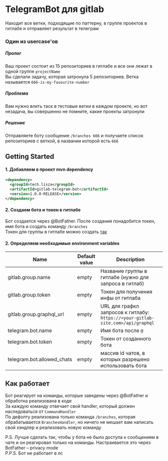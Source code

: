 # TelegramBot для gitlab

Находит все ветки, подходящие по паттерну, в группе проектов в гитлабе и отправляет результат в телеграм

### Один из usercase'ов 

##### Пролог  
Ваш проект состоит из 15 репозиториев в гитлабе и все они лежат в одной группе `projectName`  
Вы сделали задачу, которая затронула 5 репозиториев. Bетка называется `666-is-my-favourite-number`
##### Проблема  
Вам нужно влить таск в тестовые ветки в каждом проекте, но вот незадача, вы совершенно не помните, какие проекты затронули
##### Решение
Отправляете боту сообщение `/branches 666` и получаете список репозиториев с веткой, в названии которой есть `666`



## Getting Started

#### 1.  Добавляем в проект mvn dependency 
```xml
<dependency>
  <groupId>tech.lisza</groupId>
  <artifactId>gitlab-telegram-bot</artifactId>
  <version>1.0.0-RELEASE</version>
</dependency>
```
#### 2.  Создаем бота и токен в гитлабе
Бот создается через @BotFather. После создания понадобится токен, имя бота и создать команду `/branches`  
Токен для группы в гитлабе можно создать [так](https://docs.gitlab.com/ee/user/group/settings/group_access_tokens.html#create-a-group-access-token-using-ui)
#### 2.  Определяем необходимые environment variables

| Name                       | Default value | Description                                                                     |
|----------------------------|---------------|---------------------------------------------------------------------------------|
| gitlab.group.name          | empty         | Название группы в гитлабе (нужно для запроса в гитлаб)                          |
| gitlab.group.token         | empty         | Токен для получения инфы от гитлаба                                             |
| gitlab.group.graphql_url   | empty         | URL для графкл запросов к гитлабу: `https://<your-gitlab-site.com>/api/graphql` |
| telegram.bot.name          | empty         | Имя бота после `@`                                                              |
| telegram.bot.token         | empty         | Токен от созданного бота                                                        |
| telegram.bot.allowed_chats | empty         | массив id чатов, в которых разрешено использовать бота                          |


## Как работает

Бот реагирует на команды, которые заведены через @BotFather и обработка реализована в коде  
За каждую команду отвечает свой handler, который должен наследоваться от `CommandHandler`  
По дефолту реализована только команда `/branches`, которая обрабатывается `BranchesHandler`, но ничего не мешает вам написать свой хэндлер и реализовать новую команду  

P.S. Лучше сделать так, чтобы у бота не было доступа к сообщениям в чате и он реагировал только на команды.
Настраивается это через BotFather – privacy mode  
P.P.S. Бот не работает в лс 
